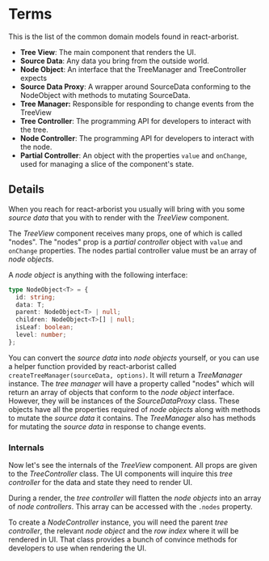 # Terms

This is the list of the common domain models found in react-arborist.

- **Tree View**: The main component that renders the UI.
- **Source Data**: Any data you bring from the outside world.
- **Node Object**: An interface that the TreeManager and TreeController expects
- **Source Data Proxy**: A wrapper around SourceData conforming to the NodeObject with methods to mutating SourceData.
- **Tree Manager:** Responsible for responding to change events from the TreeView
- **Tree Controller**: The programming API for developers to interact with the tree.
- **Node Controller**: The programming API for developers to interact with the node.
- **Partial Controller**: An object with the properties `value` and `onChange`, used for managing a slice of the component's state.

## Details

When you reach for react-arborist you usually will bring with you some _source data_ that you with to render with the _TreeView_ component.

The _TreeView_ component receives many props, one of which is called "nodes". The "nodes" prop is a _partial controller_ object with `value` and `onChange` properties. The nodes partial controller value must be an array of _node objects_.

A _node object_ is anything with the following interface:

```ts
type NodeObject<T> = {
  id: string;
  data: T;
  parent: NodeObject<T> | null;
  children: NodeObject<T>[] | null;
  isLeaf: boolean;
  level: number;
};
```

You can convert the _source data_ into _node objects_ yourself, or you can use a helper function provided by react-arborist called `createTreeManager(sourceData, options)`. It will return a _TreeManager_ instance. The _tree manager_ will have a property called "nodes" which will return an array of objects that conform to the _node object_ interface. However, they will be instances of the _SourceDataProxy_ class. These objects have all the properties required of _node objects_ along with methods to mutate the _source data_ it contains. The _TreeManager_ also has methods for mutating the _source data_ in response to change events.

### Internals

Now let's see the internals of the _TreeView_ component. All props are given to the _TreeController_ class. The UI components will inquire this _tree controller_ for the data and state they need to render UI.

During a render, the _tree controller_ will flatten the _node objects_ into an array of _node controllers_. This array can be accessed with the `.nodes` property.

To create a _NodeController_ instance, you will need the parent _tree controller_, the relevant _node object_ and the _row index_ where it will be rendered in UI. That class provides a bunch of convince methods for developers to use when rendering the UI.
